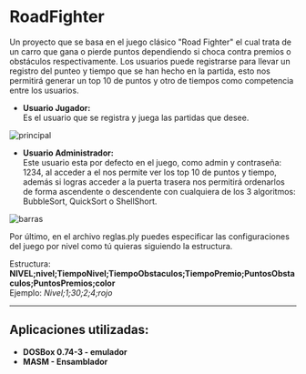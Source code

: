 # RoadFighter
Un proyecto que se basa en el juego clásico "Road Fighter" el cual trata de un carro que gana o pierde puntos dependiendo si choca contra premios o obstáculos respectivamente.
Los usuarios puede registrarse para llevar un registro del punteo y tiempo que se han hecho en la partida, esto nos permitirá generar un top 10 de puntos y otro de tiempos como competencia entre los usuarios.

* **Usuario Jugador:**  
Es el usuario que se registra y juega las partidas que desee.

![principal](https://user-images.githubusercontent.com/65095924/125208233-90d2e980-e24e-11eb-82ea-39e3cfb091ad.png "Carretera")

* **Usuario Administrador:**  
Este usuario esta por defecto en el juego, como admin y contraseña: 1234, al acceder a el nos permite ver los top 10 de puntos y tiempo, además si logras acceder a la puerta trasera nos permitirá ordenarlos de forma ascendente o descendente con cualquiera de los 3 algoritmos: BubbleSort, QuickSort o ShellShort. 

![barras](https://user-images.githubusercontent.com/65095924/125208243-a1835f80-e24e-11eb-85ad-a62eeb41dc4e.png "Barras TOP")

Por último, en el archivo reglas.ply puedes especificar las configuraciones del juego por nivel como tú quieras siguiendo la estructura.  

Estructura: **NIVEL;nivel;TiempoNivel;TiempoObstaculos;TiempoPremio;PuntosObstaculos;PuntosPremios;color**  
Ejemplo: *Nivel;1;30;2;4;rojo*
___
## Aplicaciones utilizadas:
* **DOSBox 0.74-3 - emulador**
* **MASM - Ensamblador**
